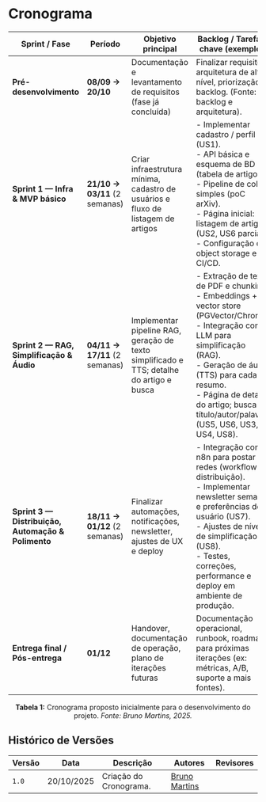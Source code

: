 # Cronograma

| Sprint / Fase | Período | Objetivo principal | Backlog / Tarefas-chave  (exemplos) | Entregáveis | Critério de aceitação / Milestone |
| --- | --- | --- | --- | --- | --- |
| **Pré-desenvolvimento**                            |             **08/09 → 20/10** | Documentação e levantamento de requisitos (fase já concluída)                            | Finalizar requisitos, arquitetura de alto-nível, priorização do backlog. (Fonte: backlog e arquitetura).                                                                                                                                                                              | Documento de requisitos, arquitetura, backlog priorizado                                                                                                          | **Ponto de controle:** **20/10** — aprovação dos requisitos e autorização para início do desenvolvimento                                                                                              |
| **Sprint 1 — Infra & MVP básico**                  | **21/10 → 03/11** (2 semanas) | Criar infraestrutura mínima, cadastro de usuários e fluxo de listagem de artigos         | - Implementar cadastro / perfil (US1).<br>- API básica e esquema de BD (tabela de artigos).<br>- Pipeline de coleta simples (poC arXiv).<br>- Página inicial: listagem de artigos (US2, US6 parcial).<br>- Configuração de object storage e CI/CD.                                    | - Endpoint de auth + UI de cadastro.<br>- DB com esquema inicial e endpoints de artigos.<br>- Coletor semanal PoC funcionando e gravando metadados.               | - Usuário consegue cadastrar e escolher perfil (US1).<br>- Ao acessar Home vê lista de artigos recentes (US2).                                                                                        |
| **Sprint 2 — RAG, Simplificação & Áudio**          | **04/11 → 17/11** (2 semanas) | Implementar pipeline RAG, geração de texto simplificado e TTS; detalhe do artigo e busca | - Extração de texto de PDF e chunking.<br>- Embeddings + vector store (PGVector/Chroma).<br>- Integração com LLM para simplificação (RAG).<br>- Geração de áudio (TTS) para cada resumo.<br>- Página de detalhe do artigo; busca por título/autor/palavra (US5, US6, US3, US4, US8).  | - Pipeline de processamento que produz resumo simplificado + MP3.<br>- Página de detalhe com texto simplificado e player de áudio.<br>- Busca básica funcionando. | **Ponto de controle:** **17/11** — demonstração do fluxo E2E (coleta → RAG → página + áudio). Critério: um artigo completo processado end-to-end e legível por usuário (aceitação dos US relevantes). |
| **Sprint 3 — Distribuição, Automação & Polimento** | **18/11 → 01/12** (2 semanas) | Finalizar automações, notificações, newsletter, ajustes de UX e deploy                   | - Integração com n8n para postar em redes (workflow de distribuição).<br>- Implementar newsletter semanal e preferências de usuário (US7).<br>- Ajustes de níveis de simplificação (US8).<br>- Testes, correções, performance e deploy em ambiente de produção.                       | - Automação ativa (postagens e notificações), newsletter configurada.<br>- Deploy em staging/produção com monitoramento básico.                                   | **Entrega final:** **01/12** — MVP entregue. Critério: fluxo automático funcionando (ingest → publicação → notificação/newsletter) e checklist de aceitação dos Must-have cumprido.                   |
| **Entrega final / Pós-entrega**                    |                     **01/12** | Handover, documentação de operação, plano de iterações futuras                           | Documentação operacional, runbook, roadmap para próximas iterações (ex: métricas, A/B, suporte a mais fontes).                                                                                                                                                                        | Pacote de entrega + documentação                                                                                                                                  | Aceitação final pelo time/cliente — entrega formal do MVP em 01/12                                                                                                                                    |

<div align="center">
  <p><strong>Tabela 1:</strong> Cronograma proposto inicialmente para o desenvolvimento do projeto. <em>Fonte: Bruno Martins, 2025.</em></p>
</div>

## Histórico de Versões

| Versão | Data | Descrição | Autores | Revisores |
| --- | --- | --- | --- | --- |
| `1.0` | 20/10/2025 | Criação do Cronograma. | [Bruno Martins](https://github.com/brunomartins03) |  |